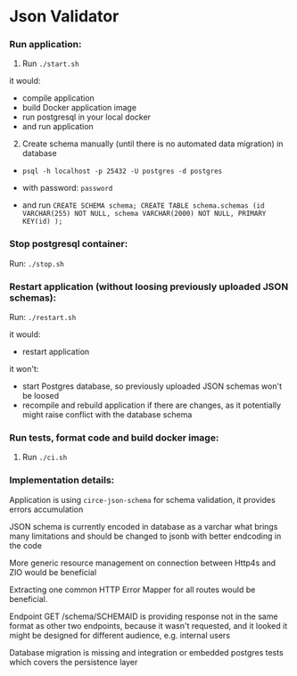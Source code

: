 # Json Validator

### Run application:

1. Run `./start.sh`

it would:
* compile application
* build Docker application image
* run postgresql in your local docker
* and run application

2. Create schema manually (until there is no automated data migration) in database

* `psql -h localhost -p 25432 -U postgres -d postgres`

* with password: `password`

* and run `CREATE SCHEMA schema; CREATE TABLE schema.schemas (id VARCHAR(255) NOT NULL, schema VARCHAR(2000) NOT NULL, PRIMARY KEY(id) );`

### Stop postgresql container:

Run: `./stop.sh`

### Restart application (without loosing previously uploaded JSON schemas):

Run: `./restart.sh`

it would:
* restart application

it won't:
* start Postgres database, so previously uploaded JSON schemas won't be loosed
* recompile and rebuild application if there are changes, as it potentially might raise conflict with the database schema

### Run tests, format code and build docker image:

1. Run `./ci.sh`

### Implementation details:
Application is using `circe-json-schema` for schema validation, it provides errors accumulation

JSON schema is currently encoded in database as a varchar what brings many limitations and should be changed to jsonb with better endcoding in the code

More generic resource management on connection between Http4s and ZIO would be beneficial

Extracting one common HTTP Error Mapper for all routes would be beneficial.

Endpoint GET /schema/SCHEMAID is providing response not in the same format as other two endpoints, because it wasn't requested, and it looked it might be designed for different audience, e.g. internal users

Database migration is missing and integration or embedded postgres tests which covers the persistence layer